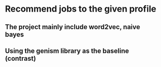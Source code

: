 # Recommend jobs to the given profile
## The project mainly include word2vec, naive bayes
## Using the genism library as the baseline (contrast)
